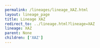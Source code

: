 ```yaml
---
permalink: /lineages/lineage_XAZ.html
layout: lineage_page
title: Lineage XAZ
redirect_to: ../lineage.html?lineage=XAZ
lineage: XAZ
parent: None
children: ['XAZ']
---
```

